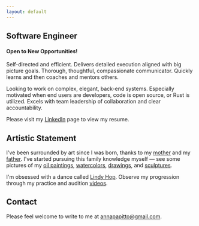 ```yaml
---
layout: default
---
```


<h2>Software Engineer</h2>
<h4>Open to New Opportunities!</h4>

<p>
Self-directed and efficient. Delivers detailed execution aligned with big picture goals. Thorough, thoughtful, compassionate communicator. Quickly learns and then coaches and mentors others.
</p>

<p>
Looking to work on complex, elegant, back-end systems. Especially motivated when end users are developers, code is open source, or Rust is utilized. Excels with team leadership of collaboration and clear accountability.
</p>

<p>
Please visit my <a href="https://www.linkedin.com/in/anna-papitto/">LinkedIn</a> page to view my resume.
</p>

<h2>Artistic Statement</h2>

<p>
I've been surrounded by art since I was born, thanks to my
<a href="https://www.instagram.com/amei.art.gallery/"> mother</a> and my
<a href="https://www.instagram.com/brucepapittosculptor/">father</a>.
I've started pursuing this family knowledge myself — see some pictures of my
<a href="/oil">oil paintings</a>, <a href="/watercolor">watercolors</a>,
<a href="/drawing">drawings</a>, and <a href="/sculpture">sculptures</a>.
</p>

<p>
I'm obsessed with a dance called <a href="https://en.wikipedia.org/wiki/Lindy_Hop">Lindy Hop</a>.
Observe my progression through my practice and audition <a href=
"https://www.youtube.com/playlist?list=PLleMhVsxATAS5iZEDKibwG61kd76IkB3M">videos</a>.
</p>

<h2>Contact</h2>

<p>
Please feel welcome to write to me at
<a href="mailto:annapapitto@gmail.com">annapapitto@gmail.com</a>.
</p>

